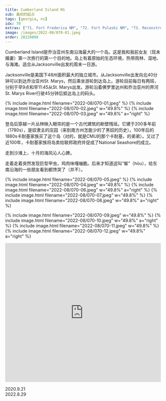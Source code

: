 ```yaml
---
title: Cumberland Island NS
sub: 最初的起点
tags: [georgia, ns]
idx: 70
extras: ["71. Fort Frederica NM", "72. Fort Pulaski NM", "73. Reconstruction Era NHP", "74. Fort Matanzas NM", "75. Castillo de San Marcos NM", "76. Fort Caroline N MEM", "77. Timucuan Ecological and Historical Preserve"]
image: /images/2022-08/070-01.jpeg
order: 20220898
---
```


Cumberland Island是乔治亚州东南沿海最大的一个岛。这是我和我前女友（现未婚妻）第一次旅行的第一个目的地。岛上有着原始的生态环境，热带雨林、湿地、与海滩。适合从Jacksonville出发的周末一日游。

Jacksonville是美国下48州面积最大的独立城市。从Jacksonville出发向北40分钟可以到达乔治亚州St. Marys，然后乘坐游轮到达岛上。游轮目前每日有两班，分别于早9点和早11:45从St. Marys出发。游轮沿着佛罗里达州和乔治亚州的界河St. Marys River行驶45分钟后抵达岛上的码头。

{% include image.html filename="2022-08/070-01.jpeg" %}
{% include image.html filename="2022-08/070-02.jpeg" w="49.8%" %}
{% include image.html filename="2022-08/070-03.jpeg" w="49.8%" a="right" %}

登岛后穿越一片丛林映入眼帘的是一个古代建筑的断壁残垣。它建于200多年前（1780s），是奴隶主的庄园（来到南方州怎能少的了黑奴的历史）。100年后的1880s卡耐基家族买了这个岛（对的，就是CMU的那个卡耐基，的弟弟）。又过了近100年，卡耐基家族将岛卖给联邦政府并促成了National Seashore的成立。

走到沙滩上，十月的海风沁人心脾。

走着走着突然发现巨型甲虫，鸡肉味嘎嘣脆。后来才知道这叫“鲎”（hòu），给东南沿海的一些朋友看到都馋哭了（并不）。

{% include image.html filename="2022-08/070-05.jpeg" %}
{% include image.html filename="2022-08/070-04.jpeg" w="49.8%" %}
{% include image.html filename="2022-08/070-06.jpeg" w="49.8%" a="right" %}
{% include image.html filename="2022-08/070-07.jpeg" w="49.8%" %}
{% include image.html filename="2022-08/070-08.jpeg" w="49.8%" a="right" %}

{% include image.html filename="2022-08/070-09.jpeg" w="49.8%" %}
{% include image.html filename="2022-08/070-10.jpeg" w="49.8%" a="right" %}
{% include image.html filename="2022-08/070-11.jpeg" w="49.8%" %}
{% include image.html filename="2022-08/070-12.jpeg" w="49.8%" a="right" %}

<iframe src="https://www.google.com/maps/embed?pb=!1m14!1m8!1m3!1d878062.9991642981!2d-81.5518646!3d30.7202673!3m2!1i1024!2i768!4f13.1!3m3!1m2!1s0x88e5022f76a5cf47%3A0x67d2f6a7339dcb45!2sCumberland%20Island%20National%20Seashore%20Visitor%20Center!5e0!3m2!1sen!2sus!4v1662850429208!5m2!1sen!2sus" width="100%" height="450" style="border:0;" allowfullscreen="" loading="lazy" referrerpolicy="no-referrer-when-downgrade"></iframe>

2020.9.21<br>
2022.8.29